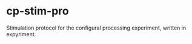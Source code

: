 # cp-stim-pro
Stimulation protocol for the configural processing experiment, written in expyriment.
